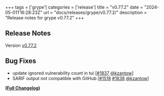 +++
tags = ['grype']
categories = ['release']
title = "v0.77.2"
date = "2024-05-01T16:28:23Z"
url = "docs/releases/grype/v0.77.2/"
description = "Release notes for grype v0.77.2"
+++

## Release Notes

Version [v0.77.2](https://github.com/anchore/grype/releases/tag/v0.77.2)

## Bug Fixes

- update ignored vulnerability count in tui [[#1837](https://github.com/anchore/grype/pull/1837) [@kzantow](https://github.com/kzantow)]
- SARIF output not compatible with GitHub [[#1518](https://github.com/anchore/grype/issues/1518) [#1838](https://github.com/anchore/grype/pull/1838) [@kzantow](https://github.com/kzantow)]

**[(Full Changelog)](https://github.com/anchore/grype/compare/v0.77.1...v0.77.2)**
